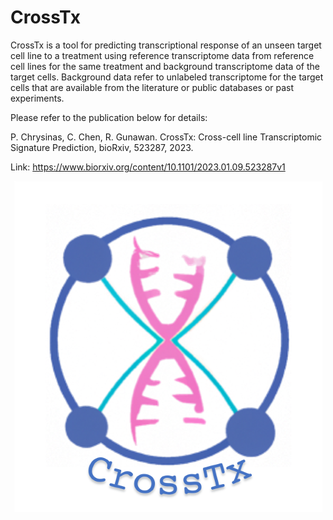 # CrossTx

CrossTx is a tool for predicting transcriptional response of an unseen target cell line
to a treatment using reference transcriptome data from reference cell lines for
the same treatment and background transcriptome data of the target cells. Background
 data refer to unlabeled transcriptome for the target cells that are available
 from the literature or public databases or past experiments.
 
 Please refer to the publication below for details:
 
 P. Chrysinas, C. Chen, R. Gunawan. CrossTx: Cross-cell line Transcriptomic Signature Prediction, bioRxiv, 523287, 2023. 
 
 Link: https://www.biorxiv.org/content/10.1101/2023.01.09.523287v1

<p align="center">
  <img src="CrossTxLogo3_new.png">
</p>

